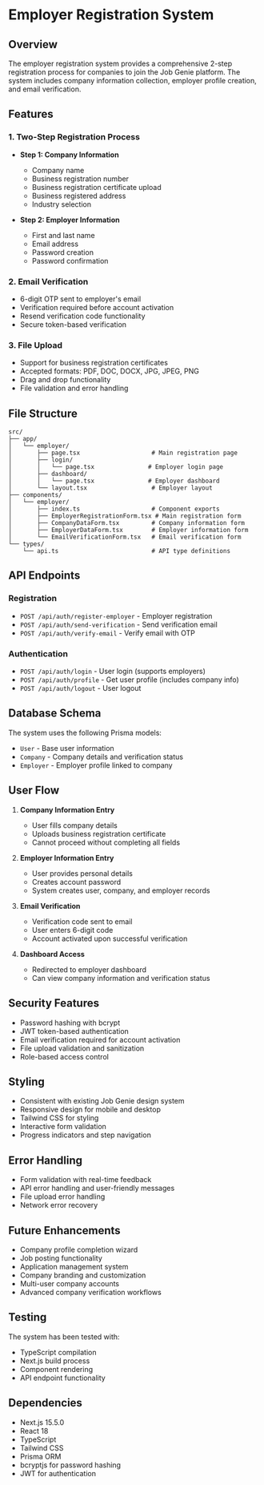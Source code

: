 # Employer Registration System

## Overview
The employer registration system provides a comprehensive 2-step registration process for companies to join the Job Genie platform. The system includes company information collection, employer profile creation, and email verification.

## Features

### 1. Two-Step Registration Process
- **Step 1: Company Information**
  - Company name
  - Business registration number
  - Business registration certificate upload
  - Business registered address
  - Industry selection

- **Step 2: Employer Information**
  - First and last name
  - Email address
  - Password creation
  - Password confirmation

### 2. Email Verification
- 6-digit OTP sent to employer's email
- Verification required before account activation
- Resend verification code functionality
- Secure token-based verification

### 3. File Upload
- Support for business registration certificates
- Accepted formats: PDF, DOC, DOCX, JPG, JPEG, PNG
- Drag and drop functionality
- File validation and error handling

## File Structure

```
src/
├── app/
│   └── employer/
│       ├── page.tsx                    # Main registration page
│       ├── login/
│       │   └── page.tsx               # Employer login page
│       ├── dashboard/
│       │   └── page.tsx               # Employer dashboard
│       └── layout.tsx                  # Employer layout
├── components/
│   └── employer/
│       ├── index.ts                    # Component exports
│       ├── EmployerRegistrationForm.tsx # Main registration form
│       ├── CompanyDataForm.tsx         # Company information form
│       ├── EmployerDataForm.tsx        # Employer information form
│       └── EmailVerificationForm.tsx   # Email verification form
└── types/
    └── api.ts                          # API type definitions
```

## API Endpoints

### Registration
- `POST /api/auth/register-employer` - Employer registration
- `POST /api/auth/send-verification` - Send verification email
- `POST /api/auth/verify-email` - Verify email with OTP

### Authentication
- `POST /api/auth/login` - User login (supports employers)
- `POST /api/auth/profile` - Get user profile (includes company info)
- `POST /api/auth/logout` - User logout

## Database Schema

The system uses the following Prisma models:
- `User` - Base user information
- `Company` - Company details and verification status
- `Employer` - Employer profile linked to company

## User Flow

1. **Company Information Entry**
   - User fills company details
   - Uploads business registration certificate
   - Cannot proceed without completing all fields

2. **Employer Information Entry**
   - User provides personal details
   - Creates account password
   - System creates user, company, and employer records

3. **Email Verification**
   - Verification code sent to email
   - User enters 6-digit code
   - Account activated upon successful verification

4. **Dashboard Access**
   - Redirected to employer dashboard
   - Can view company information and verification status

## Security Features

- Password hashing with bcrypt
- JWT token-based authentication
- Email verification required for account activation
- File upload validation and sanitization
- Role-based access control

## Styling

- Consistent with existing Job Genie design system
- Responsive design for mobile and desktop
- Tailwind CSS for styling
- Interactive form validation
- Progress indicators and step navigation

## Error Handling

- Form validation with real-time feedback
- API error handling and user-friendly messages
- File upload error handling
- Network error recovery

## Future Enhancements

- Company profile completion wizard
- Job posting functionality
- Application management system
- Company branding and customization
- Multi-user company accounts
- Advanced company verification workflows

## Testing

The system has been tested with:
- TypeScript compilation
- Next.js build process
- Component rendering
- API endpoint functionality

## Dependencies

- Next.js 15.5.0
- React 18
- TypeScript
- Tailwind CSS
- Prisma ORM
- bcryptjs for password hashing
- JWT for authentication
